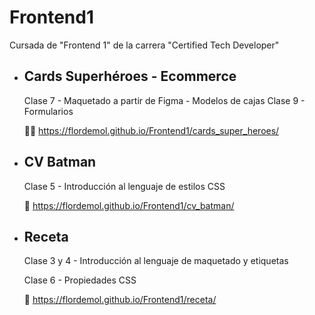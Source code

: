 # Frontend1
Cursada de "Frontend 1" de la carrera "Certified Tech Developer"

* ## Cards Superhéroes - Ecommerce
  Clase 7 - Maquetado a partir de Figma - Modelos de cajas
  Clase 9 - Formularios

  🦸🏽 https://flordemol.github.io/Frontend1/cards_super_heroes/


* ## CV Batman
  Clase 5 - Introducción al lenguaje de estilos CSS

  🦇 https://flordemol.github.io/Frontend1/cv_batman/


* ## Receta
  Clase 3 y 4 - Introducción al lenguaje de maquetado y etiquetas

  Clase 6 - Propiedades CSS

  🥧 https://flordemol.github.io/Frontend1/receta/
